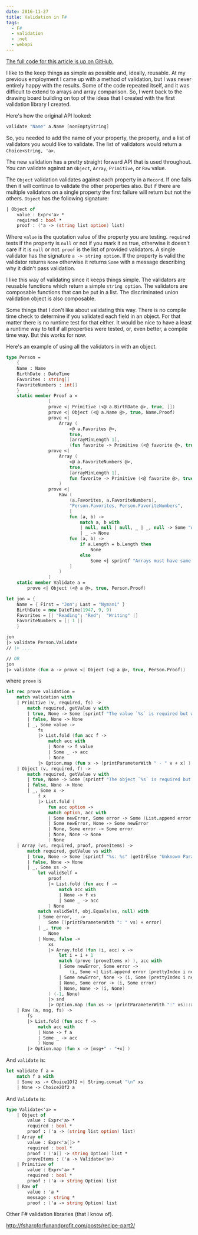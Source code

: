 ```yaml
---
date: 2016-11-27
title: Validation in F#
tags:
  - F#
  - validation
  - .net
  - webapi
---
```


[The full code for this article is up on GitHub.](https://gist.github.com/jon49/c2835a9c85b43036323547dc3706ebd2)

I like to the keep things as simple as possible and, ideally, reusable. At my
previous employment I came up with a method of validation, but I was never
entirely happy with the results. Some of the code repeated itself, and it was
difficult to extend to arrays and array comparison. So, I went back to the
drawing board building on top of the ideas that I created with the first
validation library I created.

Here's how the original API looked:

```fsharp
validate "Name" a.Name [nonEmptyString]
```

So, you needed to add the name of your property, the property, and a list of
validators you would like to validate. The list of validators would return a
`Choice<string, 'a>`.

The new validation has a pretty straight forward API that is used throughout.
You can validate against an `Object`, `Array`, `Primitive`, or `Raw` value.

The `Object` validation validates against each property in a `Record`. If one
fails then it will continue to validate the other properties also. But if
there are multiple validators on a single property the first failure will
return but not the others. `Object` has the following signature:

```fsharp
| Object of
    value : Expr<'a> *
    required : bool *
    proof : ('a -> (string list option) list)
```

Where `value` is the quotation value of the property you are testing.
`required` tests if the property is `null` or not if you mark it as true,
otherwise it doesn't care if it is `null` or not. `proof` is the list of
provided validators. A single validator has the signature
`a -> string option`. If the property is valid the validator returns `None`
otherwise it returns `Some` with a message describing why it didn't pass
validation.

I like this way of validating since it keeps things simple. The validators are
reusable functions which return a simple `string option`. The validators are
composable functions that can be put in a list. The discriminated union
validation object is also composable.

Some things that I don't like about validating this way. There is no compile
time check to determine if you validated each field in an object. For that
matter there is no runtime test for that either. It would be nice to have a
least a runtime way to tell if all properties were tested, or, even better, a
compile time way. But this works for now.

Here's an example of using all the validators in with an object.

```fsharp
type Person =
    {
    Name : Name
    BirthDate : DateTime
    Favorites : string[]
    FavoriteNumbers : int[]
    }
    static member Proof a =
                [
                prove <| Primitive (<@ a.BirthDate @>, true, [])
                prove <| Object (<@ a.Name @>, true, Name.Proof)
                prove <|
                    Array (
                        <@ a.Favorites @>,
                        true,
                        [arrayMinLength 1],
                        (fun favorite -> Primitive (<@ favorite @>, true, [stringMax 5]) ))
                prove <|
                    Array (
                        <@ a.FavoriteNumbers @>,
                        true,
                        [arrayMinLength 1],
                        fun favorite -> Primitive (<@ favorite @>, true, [greaterThan 2])
                    )
                prove <|
                    Raw (
                        (a.Favorites, a.FavoriteNumbers),
                        "Person.Favorites, Person.FavoriteNumbers",
                        [
                        fun (a, b) ->
                            match a, b with
                            | null, null | null, _ | _, null -> Some "Arrays must not be null."
                            | _ -> None
                        fun (a, b) ->
                            if a.Length = b.Length then
                                None
                            else
                                Some <| sprintf "Arrays must have same length but Person.Favorites has %i and Person.FavoriteNumbers has %i" a.Length b.Length
                        ]
                    )
                ]
    static member Validate a =
        prove <| Object (<@ a @>, true, Person.Proof)

let jon = {
    Name = { First = "Jon"; Last = "Nyman1" }
    BirthDate = new DateTime(1947, 9, 9)
    Favorites = [| "Reading"; "Red";  "Writing" |]
    FavoriteNumbers = [| 1 |]
    }

jon
|> validate Person.Validate
// |> ....

// OR
jon
|> validate (fun a -> prove <| Object (<@ a @>, true, Person.Proof))

```
where `prove` is

```fsharp
let rec prove validation =
    match validation with
    | Primitive (v, required, fs) ->
        match required, getValue v with
        | true, None -> Some [sprintf "The value `%s` is required but was found to be `null`." v.Type.Name]
        | false, None -> None
        | _, Some value ->
            fs
            |> List.fold (fun acc f ->
                match acc with
                | None -> f value
                | Some _ -> acc
                ) None
            |> Option.map (fun x -> [printParameterWith " - " v + x] )
    | Object (v, required, f) ->
        match required, getValue v with
        | true, None -> Some [sprintf "The object `%s` is required but was found to be `null`." (getOrElse "Unknown Parameter" <| getParameterName v)]
        | false, None -> None
        | _, Some x ->
            f x
            |> List.fold (
                fun acc option ->
                match option, acc with
                | Some newError, Some error -> Some (List.append error newError)
                | Some newError, None -> Some newError
                | None, Some error -> Some error
                | None, None -> None
                ) None
    | Array (vs, required, proof, proveItems) -> 
        match required, getValue vs with
        | true, None -> Some [sprintf "%s: %s" (getOrElse "Unknown Parameter" <| getParameterName vs) "This array is required."]
        | false, None -> None
        | _, Some xs ->
            let validSelf =
                proof
                |> List.fold (fun acc f ->
                    match acc with
                    | None -> f xs
                    | Some _ -> acc
                ) None
            match validSelf, obj.Equals(vs, null) with
            | Some error, _ -> 
                Some [(printParameterWith ": " vs) + error]
            | _, true ->
                None
            | None, false ->
                xs
                |> Array.fold (fun (i, acc) x ->
                    let i = i + 1
                    match (prove (proveItems x) ), acc with
                    | Some newError, Some error -> 
                        (i, Some <| List.append error [prettyIndex i newError])
                    | Some newError, None -> (i, Some [prettyIndex i newError])
                    | None, Some error -> (i, Some error)
                    | None, None -> (i, None)
                ) (-1, None)
                |> snd
                |> Option.map (fun xs -> (printParameterWith ":" vs)::xs)
    | Raw (a, msg, fs) ->
        fs
        |> List.fold (fun acc f ->
            match acc with
            | None -> f a
            | Some _ -> acc
            ) None
        |> Option.map (fun x -> [msg+" - "+x] )
```

And `validate` is:

```fsharp
let validate f a =
    match f a with
    | Some xs -> Choice1Of2 <| String.concat "\n" xs
    | None -> Choice2Of2 a
```

And `Validate` is:

```fsharp
type Validate<'a> =
    | Object of
        value : Expr<'a> *
        required : bool *
        proof : ('a -> (string list option) list)
    | Array of
        value : Expr<'a[]> *
        required : bool *
        proof : ('a[] -> string Option) list *
        proveItems : ('a -> Validate<'a>)
    | Primitive of
        value : Expr<'a> *
        required : bool *
        proof : ('a -> string Option) list
    | Raw of
        value : 'a *
        message : string *
        proof : ('a -> string Option) list
```

Other F# validation libraries (that I know of).

http://fsharpforfunandprofit.com/posts/recipe-part2/
